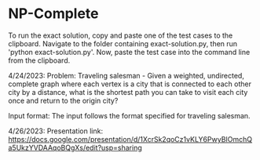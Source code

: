 # NP-Complete
To run the exact solution, copy and paste one of the test cases to the clipboard. Navigate to the folder containing exact-solution.py, then run 'python exact-solution.py'. Now, paste the test case into the command line from the clipboard.



4/24/2023:
Problem: Traveling salesman - Given a weighted, undirected, complete graph where each vertex is a city that is connected to each other city by a distance, what is the shortest path you can take to visit each city once and return to the origin city?

Input format: The input follows the format specified for traveling salesman.



4/26/2023:
Presentation link: https://docs.google.com/presentation/d/1XcrSk2qoCz1vKLY6PwyBIOmchQa5UkzYVDAAqoBQgXs/edit?usp=sharing